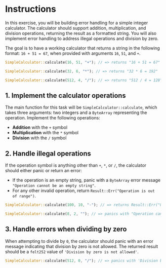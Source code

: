 # Instructions

In this exercise, you will be building error handling for a simple integer calculator.
The calculator should support addition, multiplication, and division operations, returning the result as a formatted string.
You will also implement error handling to address illegal operations and division by zero.

The goal is to have a working calculator that returns a string in the following format: `16 + 51 = 67`, when provided with arguments `16`, `51`, and `+`.

```rust
SimpleCalculator::calculate(16, 51, "+"); // => returns "16 + 51 = 67"

SimpleCalculator::calculate(32, 6, "*"); // => returns "32 * 6 = 192"

SimpleCalculator::calculate(512, 4, "/"); // => returns "512 / 4 = 128"
```

## 1. Implement the calculator operations

The main function for this task will be `SimpleCalculator::calculate`, which takes three arguments: two integers and a `ByteArray` representing the operation.
Implement the following operations:

- **Addition** with the `+` symbol
- **Multiplication** with the `*` symbol
- **Division** with the `/` symbol

## 2. Handle illegal operations

If the operation symbol is anything other than `+`, `*`, or `/`, the calculator should either panic or return an error:

- If the operation is an empty string, panic with a `ByteArray` error message `"Operation cannot be an empty string"`.
- For any other invalid operation, return `Result::Err("Operation is out of range")`.

```rust
SimpleCalculator::calculate(100, 10, "-"); // => returns Result::Err("Operation is out of range")

SimpleCalculator::calculate(8, 2, ""); // => panics with "Operation cannot be an empty string"
```

## 3. Handle errors when dividing by zero

When attempting to divide by `0`, the calculator should panic with an error message indicating that division by zero is not allowed.
The returned result should be a `felt252` value of `'Division by zero is not allowed'`.

```rust
SimpleCalculator::calculate(512, 0, "/"); // => panics with 'Division by zero is not allowed'
```
